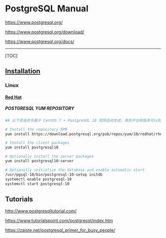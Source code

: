 # PostgreSQL Manual

<https://www.postgresql.org/>

<https://www.postgresql.org/download/>

<https://www.postgresql.org/docs/>

---

[TOC]

## [Installation](https://www.postgresql.org/download/)

### Linux

#### [Red Hat](https://www.postgresql.org/download/linux/redhat/)

##### POSTGRESQL YUM REPOSITORY

```bash
## 以下安装命令基于 CentOS 7 + PostgreSQL 10 官网自动生成，其他平台和版本可以到官网查看。

# Install the repository RPM
yum install https://download.postgresql.org/pub/repos/yum/10/redhat/rhel-7-x86_64/pgdg-centos10-10-2.noarch.rpm

# Install the client packages
yum install postgresql10

# Optionally install the server packages
yum install postgresql10-server

# Optionally initialize the database and enable automatic start
/usr/pgsql-10/bin/postgresql-10-setup initdb
systemctl enable postgresql-10
systemctl start postgresql-10
```

## Tutorials

<http://www.postgresqltutorial.com/>

<https://www.tutorialspoint.com/postgresql/index.htm>

<https://zaiste.net/postgresql_primer_for_busy_people/>